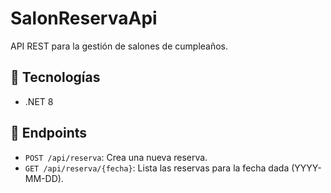 # SalonReservaApi

API REST para la gestión de salones de cumpleaños.

## 🚀 Tecnologías

- .NET 8

## 🧪 Endpoints

- `POST /api/reserva`: Crea una nueva reserva.
- `GET /api/reserva/{fecha}`: Lista las reservas para la fecha dada (YYYY-MM-DD).